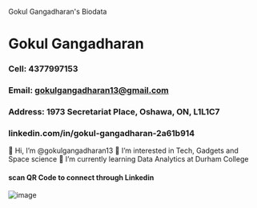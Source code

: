 Gokul Gangadharan's Biodata
# Gokul Gangadharan
### Cell: 4377997153
### Email: gokulgangadharan13@gmail.com
### Address: 1973 Secretariat Place, Oshawa, ON, L1L1C7
### linkedin.com/in/gokul-gangadharan-2a61b914
👋 Hi, I’m @gokulgangadharan13
👀 I’m interested in Tech, Gadgets and Space science
🌱 I’m currently learning Data Analytics at Durham College
#### scan QR Code to connect through Linkedin
![image](https://github.com/gokulgangadharan13/gokulgangadharan13.github.io/assets/156724753/926c6c95-595e-4d3d-a349-c282266902b1)

